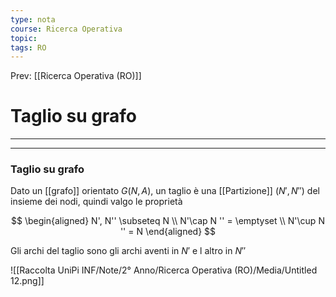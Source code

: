 ```yaml
---
type: nota
course: Ricerca Operativa
topic: 
tags: RO
---
```


Prev: [[Ricerca Operativa (RO)]]

# Taglio su grafo
---


---

### Taglio su grafo

Dato un [[grafo]] orientato $G(N,A)$, un taglio è una [[Partizione]] $(N',N'')$ del insieme dei nodi, quindi valgo le proprietà

$$
\begin{aligned} 
N', N'' \subseteq N \\
N'\cap N '' = \emptyset \\
N'\cup N '' = N
\end{aligned}
$$

Gli archi del taglio sono gli archi aventi in $N'$ e l altro in $N''$

![[Raccolta UniPi INF/Note/2° Anno/Ricerca Operativa (RO)/Media/Untitled 12.png]]